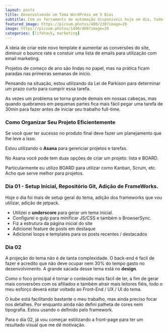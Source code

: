 ```yaml
---
layout: posts
title: Desenvolvendo um Tema WordPress em 5 Dias
subtitle: Com as ferraments de automação disponíveis hoje em dia, tudo fica mais fácil.
featured_image: https://picsum.photos/480/230?image=20
image: https://picsum.photos/1440/460?image=20
categories: [lifehack, marketing]
---
```


A ideia de criar este novo template é aumentar as conversões do site, diminuir o bounce rate e constuir uma lista de emails para utilização com email marketing.

Projetos de começo de ano são lindas no papel, mas na prática ficam paradas nas primeiras semanas de início.

Pensando na situação, estou utilizando da Lei de Parkison para determinar um prazo curto para cumprir essa tarefa.

As vezes um problema se torna grande demais em nossas cabeças, mas quando quebramos em pequenas partes fica mais fácil pegar uma tarefa de 30min para fazer antes de iniciar seu trabalho full-time.

### Como Organizar Seu Projeto Eficientemente

Se você quer ter sucesso no produto final deve fazer um planejamento que lhe leve a isso.

Estou utilizando o **Asana** para gerenciar projetos e tarefas. 

No Asana você pode tem duas opções de criar um projeto: lista e BOARD.

Particularmente eu utilizo BOARD para utilizar como Kanban, Scrum, etc. Acho que serve melhor para projetos.

### Dia 01 - Setup Inicial, Repositório Git, Adição de FrameWorks.

Hoje o dia foi mais de setup geral do tema, adição dos frameworks que vou utilizar, adição de jetpack.

- Utilizei o **underscore** para gerar um tema inicial. 
- Configurei o gulp para minificar JS/CSS e também o BrowserSync.
- Fiz a estrutura da página inicial do site
- Adicionei feature de posts em destaque
- Adicionei loops e templates para os posts recentes / destacados

### Dia 02

A projeção do tema não é de tanta complexidade. O back-end é facil de fazer e acredito que não deve ocupar nem 30% do tempo gasto no desenvolvimento. A grande sacada desse tema está no **design**.

Como o foco principal é tornar o conteúdo mais fácil de ler, a fim de gerar mais conversões com os afiliados e também atrair mais leitores fiéis, todo o meu esforço deverá estar voltado ao Front-End / UX / UI do tema.

O *kube* está facilitando bastante o meu trabalho, mas ainda preciso focar nos detalhes. Por enquanto ainda não defini palheta de cores nem tipografia. Estou usando o definido pelo framework.

Para o dia 02, já vou começar estilizando a front-page para ter um resultado visual que me dê motivação.






